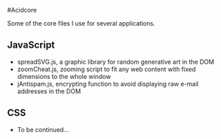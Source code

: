 #Acidcore

Some of the core files I use for several applications.

## JavaScript
* spreadSVG.js, a graphic library for random generative art in the DOM
* zoomCheat.js, zooming script to fit any web content with fixed dimensions to the whole window
* jAntispam.js, encrypting function to avoid displaying raw e-mail addresses in the DOM

## CSS

* To be continued...
